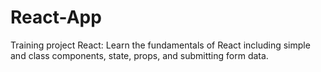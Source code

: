 # React-App
Training project React: Learn the fundamentals of React including simple and class components, state, props, and submitting form data.
